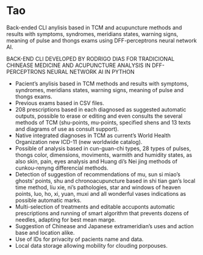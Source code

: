 # Tao
Back-ended CLI anylisis based in TCM and acupuncture methods and results with symptoms, syndromes, meridians states, warning signs, meaning of pulse and thongs exams using DFF-perceptrons neural network AI.

BACK-END CLI DEVELOPED BY RODRIGO DIAS FOR TRADICIONAL CHINEASE MEDICINE AND ACUPUNCTURE ANALYSIS IN DFF-PERCEPTRONS NEURAL NETWORK AI IN PYTHON

- Pacient’s anylisis based in TCM methods and results with symptoms, syndromes, meridians states, warning signs, meaning of pulse and thongs exams.
- Previous exams based in CSV files.
- 208 prescriptions based in each diagnosed as suggested automatic outputs, possible to erase or editing and even consults the several methods of TCM (shu-points, mu-points, specified shens and 13 texts and diagrams of use as consult support).
- Native integrated diagnoses in TCM as current’s World Health Organization new ICD-11 (new worldwide catalog).
- Possible of analysis based in cun-guan-chi types, 28 types of pulses, thongs color, dimensions, moviments, warmith and humidity states, as also skin, pain, eyes analysis and Huang di’s Nei jing methods of cunkou-renyng differencial methods.
- Detection of suggestion of recommendations of mu, sun si miao’s ghosts’ points, shu and chronoacupuncture based in shi tian gan’s local time method, liu xie, ni’s pathologies, star and windows of heaven points, luo, ho, xi, yuan, muxi and all wonderful vases indications as possible automatic marks.
- Multi-selection of treatments and editable accuponts automatic prescriptions and running of smart algorithm that prevents dozens of needles, adapting for best mean marge.
- Suggestion of Chinease and Japanese extrameridian’s uses and action base and location alike.
- Use of IDs for privacity of pacients name and data.
- Local data storage allowing mobility for clouding porpouses.
